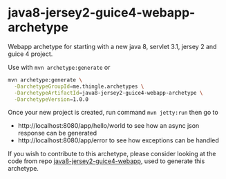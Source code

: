 # java8-jersey2-guice4-webapp-archetype

Webapp archetype for starting with a new java 8, servlet 3.1, jersey 2 and guice 4 project.

Use with `mvn archetype:generate` or

```bash
mvn archetype:generate \
  -DarchetypeGroupId=me.thingle.archetypes \
  -DarchetypeArtifactId=java8-jersey2-guice4-webapp-archetype \
  -DarchetypeVersion=1.0.0
```

Once your new project is created, run command `mvn jetty:run` then go to

* http://localhost:8080/app/hello/world to see how an async json response can be generated
* http://localhost:8080/app/error to see how exceptions can be handled

If you wish to contribute to this archetype, please consider looking at the code from repo [java8-jersey2-guice4-webapp](https://github.com/thingleme/java8-jersey2-guice4-webapp), used to generate this archetype.

